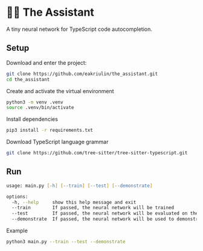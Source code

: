 # 🧑‍💻 The Assistant

A tiny neural network for TypeScript code autocompletion.

## Setup

Download and enter the project:

```zsh
git clone https://github.com/eakriulin/the_assistant.git
cd the_assistant
```

Create and activate the virtual environment

```zsh
python3 -m venv .venv
source .venv/bin/activate
```

Install dependencies

```zsh
pip3 install -r requirements.txt
```

Download TypeScript language grammar

```zsh
git clone https://github.com/tree-sitter/tree-sitter-typescript.git
```

## Run

```zsh
usage: main.py [-h] [--train] [--test] [--demonstrate]

options:
  -h, --help     show this help message and exit
  --train        If passed, the neural network will be trained
  --test         If passed, the neural network will be evaluated on the test set
  --demonstrate  If passed, the neural network will be used to demonstrate some examples of code autocompletion
```

Example

```zsh
python3 main.py --train --test --demonstrate
```
